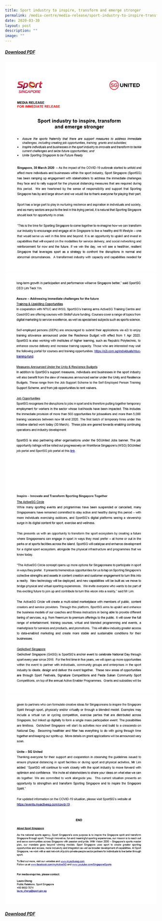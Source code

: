 ```yaml
---
title: Sport industry to inspire, transform and emerge stronger
permalink: /media-centre/media-release/sport-industry-to-inspire-transform-and-emerge-stronger/
date: 2020-03-30
layout: post
description: ""
image: ""
---
```

##### **[Download PDF](/files/Media%20Centre/Media%20Release/2020/March/Media%20Release_Sport%20Industry%20To%20Inspire,%20Transform%20And%20Emerge%20Stronger_v2.pdf)**

![](/images/Media%20Centre/Media%20Release/2020/March/Media-Release_Sport-Industry-To-Inspire,-Transform-And-Emerge-Stronger_v2_p01.jpeg)
![](/images/Media%20Centre/Media%20Release/2020/March/Media-Release_Sport-industry-to-inspire-transform-emerge-stronger-p02.jpeg)
![](/images/Media%20Centre/Media%20Release/2020/March/Media-Release_Sport-industry-to-inspire-transform-emerge-stronger-p03.jpeg)
![](/images/Media%20Centre/Media%20Release/2020/March/Media-Release_Sport-industry-to-inspire-transform-emerge-stronger-p04.jpeg)

##### **[Download PDF](/files/Media%20Centre/Media%20Release/2020/March/Media%20Release_Sport%20Industry%20To%20Inspire,%20Transform%20And%20Emerge%20Stronger_v2.pdf)**